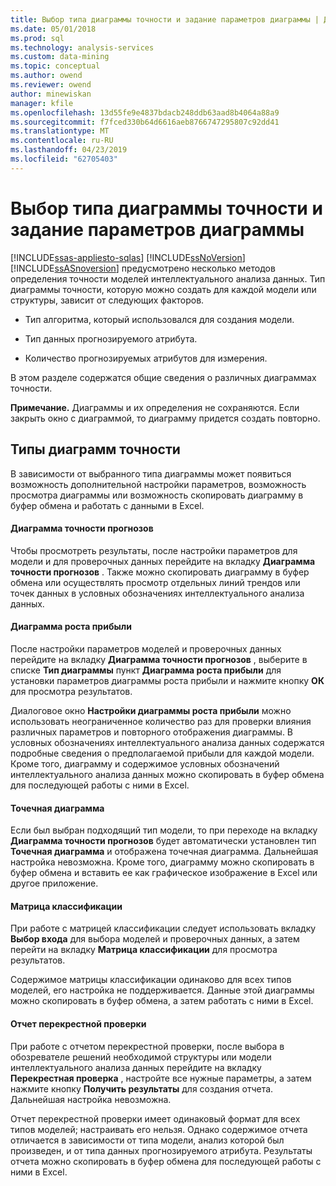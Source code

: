 ```yaml
---
title: Выбор типа диаграммы точности и задание параметров диаграммы | Документация Майкрософт
ms.date: 05/01/2018
ms.prod: sql
ms.technology: analysis-services
ms.custom: data-mining
ms.topic: conceptual
ms.author: owend
ms.reviewer: owend
author: minewiskan
manager: kfile
ms.openlocfilehash: 13d55fe9e4837bdacb248ddb63aad8b4064a88a9
ms.sourcegitcommit: f7fced330b64d6616aeb8766747295807c92dd41
ms.translationtype: MT
ms.contentlocale: ru-RU
ms.lasthandoff: 04/23/2019
ms.locfileid: "62705403"
---
```

# <a name="choose-an-accuracy-chart-type-and-set-chart-options"></a>Выбор типа диаграммы точности и задание параметров диаграммы
[!INCLUDE[ssas-appliesto-sqlas](../../includes/ssas-appliesto-sqlas.md)]
  [!INCLUDE[ssNoVersion](../../includes/ssnoversion-md.md)] [!INCLUDE[ssASnoversion](../../includes/ssasnoversion-md.md)] предусмотрено несколько методов определения точности моделей интеллектуального анализа данных. Тип диаграммы точности, которую можно создать для каждой модели или структуры, зависит от следующих факторов.  
  
-   Тип алгоритма, который использовался для создания модели.  
  
-   Тип данных прогнозируемого атрибута.  
  
-   Количество прогнозируемых атрибутов для измерения.  
  
 В этом разделе содержатся общие сведения о различных диаграммах точности.  
  
 **Примечание.** Диаграммы и их определения не сохраняются. Если закрыть окно с диаграммой, то диаграмму придется создать повторно.  
  
## <a name="accuracy-chart-types"></a>Типы диаграмм точности  
 В зависимости от выбранного типа диаграммы может появиться возможность дополнительной настройки параметров, возможность просмотра диаграммы или возможность скопировать диаграмму в буфер обмена и работать с данными в Excel.  
  
#### <a name="lift-chart"></a>Диаграмма точности прогнозов  
 Чтобы просмотреть результаты, после настройки параметров для модели и для проверочных данных перейдите на вкладку **Диаграмма точности прогнозов** . Также можно скопировать диаграмму в буфер обмена или осуществлять просмотр отдельных линий трендов или точек данных в условных обозначениях интеллектуального анализа данных.  
  
#### <a name="profit-chart"></a>Диаграмма роста прибыли  
 После настройки параметров моделей и проверочных данных перейдите на вкладку **Диаграмма точности прогнозов** , выберите в списке **Тип диаграммы** пункт **Диаграмма роста прибыли** для установки параметров диаграммы роста прибыли и нажмите кнопку **ОК** для просмотра результатов.  
  
 Диалоговое окно **Настройки диаграммы роста прибыли** можно использовать неограниченное количество раз для проверки влияния различных параметров и повторного отображения диаграммы. В условных обозначениях интеллектуального анализа данных содержатся подробные сведения о предполагаемой прибыли для каждой модели. Кроме того, диаграмму и содержимое условных обозначений интеллектуального анализа данных можно скопировать в буфер обмена для последующей работы с ними в Excel.  
  
#### <a name="scatter-plot"></a>Точечная диаграмма  
 Если был выбран подходящий тип модели, то при переходе на вкладку **Диаграмма точности прогнозов** будет автоматически установлен тип **Точечная диаграмма** и отображена точечная диаграмма. Дальнейшая настройка невозможна. Кроме того, диаграмму можно скопировать в буфер обмена и вставить ее как графическое изображение в Excel или другое приложение.  
  
#### <a name="classification-matrix"></a>Матрица классификации  
 При работе с матрицей классификации следует использовать вкладку **Выбор входа** для выбора моделей и проверочных данных, а затем перейти на вкладку **Матрица классификации** для просмотра результатов.  
  
 Содержимое матрицы классификации одинаково для всех типов моделей, его настройка не поддерживается. Данные этой диаграммы можно скопировать в буфер обмена, а затем работать с ними в Excel.  
  
#### <a name="cross-validation-report"></a>Отчет перекрестной проверки  
 При работе с отчетом перекрестной проверки, после выбора в обозревателе решений необходимой структуры или модели интеллектуального анализа данных перейдите на вкладку **Перекрестная проверка** , настройте все нужные параметры, а затем нажмите кнопку **Получить результаты** для создания отчета. Дальнейшая настройка невозможна.  
  
 Отчет перекрестной проверки имеет одинаковый формат для всех типов моделей; настраивать его нельзя. Однако содержимое отчета отличается в зависимости от типа модели, анализ которой был произведен, и от типа данных прогнозируемого атрибута. Результаты отчета можно скопировать в буфер обмена для последующей работы с ними в Excel.  
  
  
